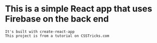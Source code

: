 <H1>This is a simple React app that uses Firebase on the back end </h1>

	It's built with create-react-app
	This project is from a tutorial on CSSTricks.com
